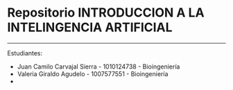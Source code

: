 # Repositorio INTRODUCCION A LA INTELINGENCIA ARTIFICIAL
***
Estudiantes:
- Juan Camilo Carvajal Sierra - 1010124738 - Bioingeniería
- Valeria Giraldo Agudelo - 1007577551 - Bioingeniería
- 
